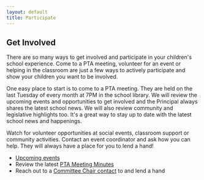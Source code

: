 ```yaml
---
layout: default
title: Participate
---
```


## Get Involved

There are so many ways to get involved and participate in your children's school experience. Come to a PTA meeting, volunteer for an event or  helping in the classroom are just a few ways to actively participate and show your children you want to be involved. 
 
One easy place to start is to come to a PTA meeting. They are held on the last Tuesday of every month at 7PM in the school library. We will review the upcoming events and opportunities to get involved and the Principal always shares the latest school news. We will also review community and legislative highlights too. It's a great way to stay up to date with the latest school news and happenings.

Watch for volunteer opportunities at social events, classroom support or community activities. Contact an event coordinator and ask how you can help. They will always have a place for you to lend a hand!

* [Upcoming events](http://www2.fcps.edu/CamelotES/calendar.html)
* Review the latest [PTA Meeting Minutes](https://drive.google.com/drive/folders/0B08CHuPjOEKWRndSNDQ5V1BPS2c)
* Reach out to a [Committee Chair contact](https://docs.google.com/document/d/1pFvn3beiroFeJCT0jct_GjDbyLMFTwKA8kZmMLkNiKI/edit) to and lend a hand
